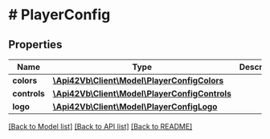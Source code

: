 # # PlayerConfig

## Properties

Name | Type | Description | Notes
------------ | ------------- | ------------- | -------------
**colors** | [**\Api42Vb\Client\Model\PlayerConfigColors**](PlayerConfigColors.md) |  | [optional]
**controls** | [**\Api42Vb\Client\Model\PlayerConfigControls**](PlayerConfigControls.md) |  | [optional]
**logo** | [**\Api42Vb\Client\Model\PlayerConfigLogo**](PlayerConfigLogo.md) |  | [optional]

[[Back to Model list]](../../README.md#models) [[Back to API list]](../../README.md#endpoints) [[Back to README]](../../README.md)

